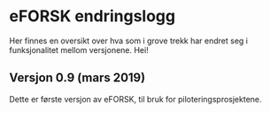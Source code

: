 # eFORSK endringslogg

Her finnes en oversikt over hva som i grove trekk har endret seg i funksjonalitet mellom versjonene. Hei!

## Versjon 0.9 (mars 2019)

Dette er første versjon av eFORSK, til bruk for piloteringsprosjektene.

